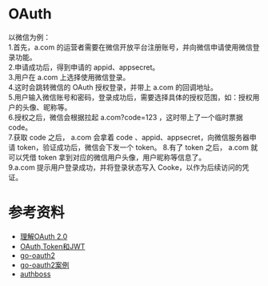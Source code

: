 
# OAuth
以微信为例：  
1.首先，a.com 的运营者需要在微信开放平台注册账号，并向微信申请使用微信登录功能。  
2.申请成功后，得到申请的 appid、appsecret。  
3.用户在 a.com 上选择使用微信登录。  
4.这时会跳转微信的 OAuth 授权登录，并带上 a.com 的回调地址。  
5.用户输入微信账号和密码，登录成功后，需要选择具体的授权范围，如：授权用户的头像、昵称等。  
6.授权之后，微信会根据拉起 a.com?code=123 ，这时带上了一个临时票据 code。  
7.获取 code 之后， a.com 会拿着 code 、appid、appsecret，向微信服务器申请 token，验证成功后，微信会下发一个 token。 
8.有了 token 之后， a.com 就可以凭借 token 拿到对应的微信用户头像，用户昵称等信息了。  
9.a.com 提示用户登录成功，并将登录状态写入 Cooke，以作为后续访问的凭证。  


# 参考资料  
- [理解OAuth 2.0](http://www.ruanyifeng.com/blog/2014/05/oauth_2_0.html)
- [OAuth,Token和JWT](https://www.jianshu.com/p/9f80be6ba2e9)
- [go-oauth2](https://github.com/go-oauth2/oauth2)
- [go-oauth2案例](https://github.com/go-oauth2/oauth2/tree/master/example)
- [authboss](https://github.com/volatiletech/authboss)
